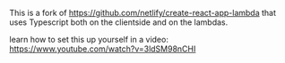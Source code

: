 This is a fork of https://github.com/netlify/create-react-app-lambda that uses Typescript both on the clientside and on the lambdas.


learn how to set this up yourself in a video: https://www.youtube.com/watch?v=3ldSM98nCHI


